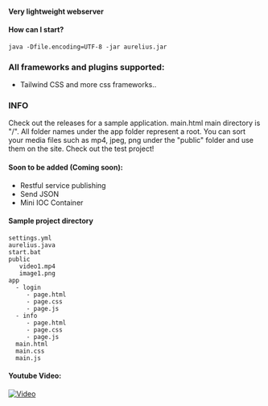 #### Very lightweight webserver

#### How can I start?
```
java -Dfile.encoding=UTF-8 -jar aurelius.jar
```

### All frameworks and plugins supported:
- Tailwind CSS and more css frameworks..

### INFO
Check out the releases for a sample application.
main.html main directory is "/". All folder names under the app folder represent a root.
You can sort your media files such as mp4, jpeg, png under the "public" folder and use them on the site. Check out the test project!

#### Soon to be added (Coming soon):
- Restful service publishing
- Send JSON
- Mini IOC Container

#### Sample project directory
```
settings.yml
aurelius.java
start.bat
public
   video1.mp4
   image1.png
app 
  - login
     - page.html
     - page.css
     - page.js
  - info
     - page.html
     - page.css
     - page.js
  main.html
  main.css
  main.js
```

#### Youtube Video:
[![Video](https://img.youtube.com/vi/2iYVnlc3LbA/maxresdefault.jpg)](https://www.youtube.com/watch?v=2iYVnlc3LbA)



